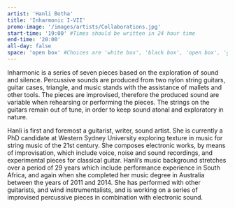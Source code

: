 ```yaml
---
artist: 'Hanli Botha'
title: 'Inharmonic I-VII'
promo-image: '/images/artists/Collaborations.jpg'
start-time: '19:00' #Times should be written in 24 hour time
end-time: '20:00'
all-day: false
space: 'open box' #Choices are 'white box', 'black box', 'open box', 'grounds'
---
```

<!-- Description -->
Inharmonic is a series of seven pieces based on the exploration of sound and silence.  Percussive sounds are produced from two nylon string guitars, guitar cases, triangle, and music stands with the assistance of mallets and other tools. The pieces are improvised, therefore the produced sound are variable when rehearsing or performing the pieces. The strings on the guitars remain out of tune, in order to keep sound atonal and exploratory in nature.  

<!-- Bio -->
Hanli is first and foremost a guitarist, writer, sound artist. She is currently a PhD candidate at Western Sydney University exploring texture in music for string music of the 21st century. She composes electronic works, by means of improvisation, which include voice, noise and sound recordings, and experimental pieces for classical guitar. Hanli’s music background stretches over a period of 29 years which include performance experience in South Africa, and again when she completed her music degree in Australia between the years of 2011 and 2014. She has performed with other guitarists, and wind instrumentalists, and is working on a series of improvised percussive pieces in combination with electronic sound.
